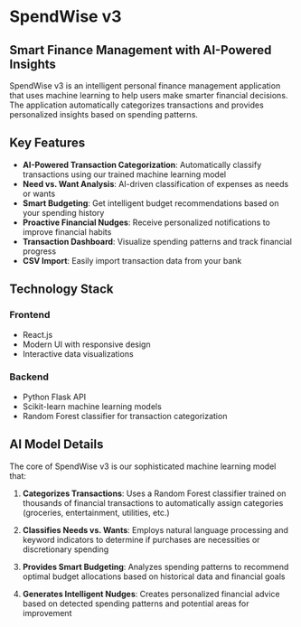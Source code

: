 # SpendWise v3

## Smart Finance Management with AI-Powered Insights

SpendWise v3 is an intelligent personal finance management application that uses machine learning to help users make smarter financial decisions. The application automatically categorizes transactions and provides personalized insights based on spending patterns.

## Key Features

- **AI-Powered Transaction Categorization**: Automatically classify transactions using our trained machine learning model
- **Need vs. Want Analysis**: AI-driven classification of expenses as needs or wants
- **Smart Budgeting**: Get intelligent budget recommendations based on your spending history
- **Proactive Financial Nudges**: Receive personalized notifications to improve financial habits
- **Transaction Dashboard**: Visualize spending patterns and track financial progress
- **CSV Import**: Easily import transaction data from your bank

## Technology Stack

### Frontend
- React.js
- Modern UI with responsive design
- Interactive data visualizations

### Backend
- Python Flask API
- Scikit-learn machine learning models
- Random Forest classifier for transaction categorization

## AI Model Details

The core of SpendWise v3 is our sophisticated machine learning model that:

1. **Categorizes Transactions**: Uses a Random Forest classifier trained on thousands of financial transactions to automatically assign categories (groceries, entertainment, utilities, etc.)

2. **Classifies Needs vs. Wants**: Employs natural language processing and keyword indicators to determine if purchases are necessities or discretionary spending

3. **Provides Smart Budgeting**: Analyzes spending patterns to recommend optimal budget allocations based on historical data and financial goals

4. **Generates Intelligent Nudges**: Creates personalized financial advice based on detected spending patterns and potential areas for improvement

